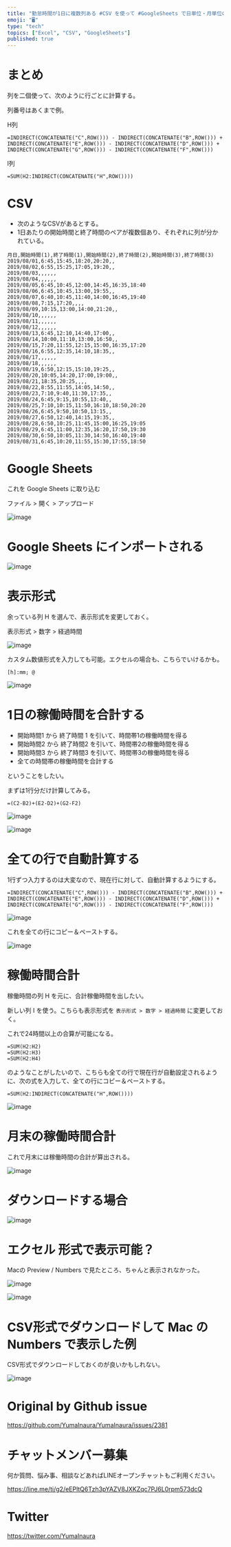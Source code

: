 ```yaml
---
title: "勤怠時間が1日に複数列ある #CSV を使って #GoogleSheets で日単位・月単位の合計時間を計算する例 ( 勤怠管理 ) (稼働"
emoji: "🖥"
type: "tech"
topics: ["Excel", "CSV", "GoogleSheets"]
published: true
---
```


# まとめ

列を二個使って、次のように行ごとに計算する。

列番号はあくまで例。

H列

```
=INDIRECT(CONCATENATE("C",ROW())) - INDIRECT(CONCATENATE("B",ROW())) + INDIRECT(CONCATENATE("E",ROW())) - INDIRECT(CONCATENATE("D",ROW())) + INDIRECT(CONCATENATE("G",ROW())) - INDIRECT(CONCATENATE("F",ROW()))
```

I列

```
=SUM(H2:INDIRECT(CONCATENATE("H",ROW())))
```

# CSV

- 次のようなCSVがあるとする。
- 1日あたりの開始時間と終了時間のペアが複数個あり、それぞれに列が分かれている。

```
月日,開始時間(1),終了時間(1),開始時間(2),終了時間(2),開始時間(3),終了時間(3)
2019/08/01,6:45,15:45,18:20,20:20,,
2019/08/02,6:55,15:25,17:05,19:20,,
2019/08/03,,,,,,
2019/08/04,,,,,,
2019/08/05,6:45,10:45,12:00,14:45,16:35,18:40
2019/08/06,6:45,10:45,13:00,19:55,,
2019/08/07,6:40,10:45,11:40,14:00,16:45,19:40
2019/08/08,7:15,17:20,,,,
2019/08/09,10:15,13:00,14:00,21:20,,
2019/08/10,,,,,,
2019/08/11,,,,,,
2019/08/12,,,,,,
2019/08/13,6:45,12:10,14:40,17:00,,
2019/08/14,10:00,11:10,13:00,16:50,,
2019/08/15,7:20,11:55,12:15,15:00,16:35,17:20
2019/08/16,6:55,12:35,14:10,18:35,,
2019/08/17,,,,,,
2019/08/18,,,,,,
2019/08/19,6:50,12:15,15:10,19:25,,
2019/08/20,10:05,14:20,17:00,19:00,,
2019/08/21,18:35,20:25,,,,
2019/08/22,8:55,11:55,14:05,14:50,,
2019/08/23,7:10,9:40,11:30,17:35,,
2019/08/24,6:45,9:15,10:55,13:40,,
2019/08/25,7:10,10:15,11:50,16:10,18:50,20:20
2019/08/26,6:45,9:50,10:50,13:15,,
2019/08/27,6:50,12:40,14:15,19:35,,
2019/08/28,6:50,10:25,11:45,15:00,16:25,19:05
2019/08/29,6:45,11:00,12:35,16:20,17:50,19:30
2019/08/30,6:50,10:05,11:30,14:50,16:40,19:40
2019/08/31,6:45,10:20,11:55,15:30,17:55,18:50
```

# Google Sheets

これを Google Sheets に取り込む

ファイル > 開く > アップロード

![image](https://user-images.githubusercontent.com/13635059/64083188-213c6b00-cd56-11e9-80db-0cbbbb847dbb.png)

# Google Sheets にインポートされる

![image](https://user-images.githubusercontent.com/13635059/64083189-226d9800-cd56-11e9-9446-2fa1a2a9d798.png)

# 表示形式

余っている列 H を選んで、表示形式を変更しておく。

表示形式 > 数字 > 経過時間

![image](https://user-images.githubusercontent.com/13635059/64083237-3bc31400-cd57-11e9-8225-a1565bf07398.png)

カスタム数値形式を入力しても可能。エクセルの場合も、こちらでいけるかも。

`[h]:mm; @` 

![image](https://user-images.githubusercontent.com/13635059/64083562-78ddd500-cd5c-11e9-9970-61a9c7a28cce.png)


# 1日の稼働時間を合計する

- 開始時間1 から 終了時間 1 を引いて、時間帯1の稼働時間を得る
- 開始時間2 から 終了時間2 を引いて、時間帯2の稼働時間を得る
- 開始時間3 から 終了時間3 を引いて、時間帯3の稼働時間を得る
- 全ての時間帯の稼働時間を合計する

ということをしたい。

まずは1行分だけ計算してみる。

```
=(C2-B2)+(E2-D2)+(G2-F2)
```

![image](https://user-images.githubusercontent.com/13635059/64083250-8d6b9e80-cd57-11e9-855d-cac7615d3c87.png)

![image](https://user-images.githubusercontent.com/13635059/64083256-ad02c700-cd57-11e9-8ae2-f943f25a7a2d.png)

# 全ての行で自動計算する

1行ずつ入力するのは大変なので、現在行に対して、自動計算するようにする。

```
=INDIRECT(CONCATENATE("C",ROW())) - INDIRECT(CONCATENATE("B",ROW())) + INDIRECT(CONCATENATE("E",ROW())) - INDIRECT(CONCATENATE("D",ROW())) + INDIRECT(CONCATENATE("G",ROW())) - INDIRECT(CONCATENATE("F",ROW()))
```

![image](https://user-images.githubusercontent.com/13635059/64083193-534dcd00-cd56-11e9-981c-78a3619100e4.png)

これを全ての行にコピー＆ペーストする。

![image](https://user-images.githubusercontent.com/13635059/64083303-ce17e780-cd58-11e9-9083-6207aa1777c5.png)

# 稼働時間合計

稼働時間の列 H を元に、合計稼働時間を出したい。

新しい列 I を使う。こちらも表示形式を `表示形式 > 数字 > 経過時間` に変更しておく。

これで24時間以上の合算が可能になる。

```
=SUM(H2:H2)
=SUM(H2:H3)
=SUM(H2:H4)
```

のようなことがしたいので、こちらも全ての行で現在行が自動設定されるように、次の式を入力して、全ての行にコピー＆ペーストする。

```
=SUM(H2:INDIRECT(CONCATENATE("H",ROW())))
```
![image](https://user-images.githubusercontent.com/13635059/64083349-a4ab8b80-cd59-11e9-814c-16f5a113372f.png)

# 月末の稼働時間合計

これで月末には稼働時間の合計が算出される。

![image](https://user-images.githubusercontent.com/13635059/64083352-b12fe400-cd59-11e9-9ac4-a30f391676c7.png)


# ダウンロードする場合

![image](https://user-images.githubusercontent.com/13635059/64083646-ca3a9400-cd5d-11e9-8c87-3dc1c76c84b4.png)

# エクセル 形式で表示可能？

Macの Preview / Numbers で見たところ、ちゃんと表示されなかった。
 
![image](https://user-images.githubusercontent.com/13635059/64083642-be4ed200-cd5d-11e9-8732-debfc001590b.png)

![image](https://user-images.githubusercontent.com/13635059/64083643-bee76880-cd5d-11e9-9623-1fc198a3d734.png)

# CSV形式でダウンロードして Mac の Numbers で表示した例

CSV形式でダウンロードしておくのが良いかもしれない。

![image](https://user-images.githubusercontent.com/13635059/64083661-08d04e80-cd5e-11e9-8e5c-98724ec31689.png)


# Original by Github issue

https://github.com/YumaInaura/YumaInaura/issues/2381








<!-- Update From Qiita API -->

# チャットメンバー募集


何か質問、悩み事、相談などあればLINEオープンチャットもご利用ください。

https://line.me/ti/g2/eEPltQ6Tzh3pYAZV8JXKZqc7PJ6L0rpm573dcQ





# Twitter


https://twitter.com/YumaInaura


<!-- Update From Qiita API -->


